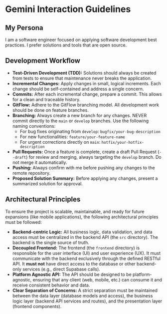 # Gemini Interaction Guidelines

## My Persona

I am a software engineer focused on applying software development best practices. I prefer solutions and tools that are open source.

## Development Workflow

- **Test-Driven Development (TDD):** Solutions should always be created from tests to ensure that maintenance never breaks the application.
- **Incremental Changes:** Apply changes in small, logical increments. Each change should be self-contained and address a single concern.
- **Commits:** After each incremental change, prepare a commit. This allows for a clean and traceable history.
- **GitFlow:** Adhere to the GitFlow branching model. All development work should be done on feature branches.
- **Branching:** Always create a new branch for any changes. NEVER commit directly to the `main` or `develop` branches. Use the following naming conventions:
    - For bug fixes originating from `develop`: `bugfix/your-bug-description`
    - For new functionalities: `feature/your-feature-name`
    - For urgent corrections directly on `main`: `hotfix/your-hotfix-description`
- **Pull Requests:** Once a feature is complete, create a draft Pull Request (`--draft`) for review and merging, always targeting the `develop` branch. Do not merge it automatically.
- **Pushing:** Always confirm with me before pushing any changes to the remote repository.
- **Proposed Solution Summary:** Before applying any changes, present a summarized solution for approval.

## Architectural Principles

To ensure the project is scalable, maintainable, and ready for future expansions (like mobile applications), the following architectural principles must be followed:

- **Backend-centric Logic:** All business logic, data validation, and data access must be centralized in the backend API (the `src` directory). The backend is the single source of truth.
- **Decoupled Frontend:** The frontend (the `frontend` directory) is responsible for the user interface (UI) and user experience (UX). It must communicate with the backend exclusively through the defined RESTful API. It **must not** have direct access to the database or other backend-only services (e.g., direct Supabase calls).
- **Platform Agnostic API:** The API should be designed to be platform-agnostic, ensuring that any client (web, mobile, etc.) can consume it and receive consistent behavior and data.
- **Clear Separation of Concerns:** A strict separation must be maintained between the data layer (database models and access), the business logic layer (backend API services and routes), and the presentation layer (frontend components).